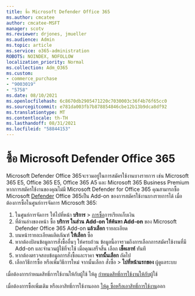 ```yaml
---
title: ซื้อ Microsoft Defender Office 365
ms.author: cmcatee
author: cmcatee-MSFT
manager: scotv
ms.reviewer: drjones, jmueller
ms.audience: Admin
ms.topic: article
ms.service: o365-administration
ROBOTS: NOINDEX, NOFOLLOW
localization_priority: Normal
ms.collection: Adm_O365
ms.custom:
- commerce_purchase
- "9003019"
- "5758"
ms.date: 08/10/2021
ms.openlocfilehash: 6c8670db2905471220c7030003c36f4b76f65cc0
ms.sourcegitcommit: e781da003fb7b878854846cbe12b13b9dca8df92
ms.translationtype: MT
ms.contentlocale: th-TH
ms.lasthandoff: 08/31/2021
ms.locfileid: "58844153"
---
```

# <a name="purchase-microsoft-defender-for-office-365"></a>ซื้อ Microsoft Defender Office 365

Microsoft Defender Office 365จะรวมอยู่ในการสมัครใช้งานบางรายการ เช่น Microsoft 365 E5, Office 365 E5, Office 365 A5 และ Microsoft 365 Business Premium หากการสมัครใช้งานของคุณไม่มี Microsoft Defender for Office 365 คุณสามารถซื้อ Microsoft [Defender](https://docs.microsoft.com/microsoft-365/security/office-365-security/office-365-atp) Office 365เป็น Add-on ของการสมัครใช้งานบางรายการได้ เมื่อต้องการซื้อในศูนย์การจัดการ Microsoft 365:

1. ในศูนย์การจัดการ ให้ไปที่หน้า **บริการ**  >  [การซื้อ](https://go.microsoft.com/fwlink/p/?linkid=868433)การเรียกเก็บเงิน
2. ที่ด้านล่างของหน้า ซื้อ **บริการ ในส่วน** **Add-on ให้ค้นหา Add-on** ของ Microsoft Defender Office 365 Add-on **แล้วเลือก** รายละเอียด
3. บนหน้ารายละเอียดผลิตภัณฑ์ **ให้เลือก** ซื้อ
4. หากต้องป้อนข้อมูลการสั่งซื้ออื่นๆ ให้ครบถ้วน ข้อมูลนี้อาจรวมถึงการเลือกการสมัครใช้งานที่มี Add-on และจํานวนผู้ใช้ที่จะใช้ เมื่อคุณเสร็จสิ้น เลือก **เช็คเอาท์** ทันที
5. หากต้องตรวจสอบข้อมูลการสั่งซื้อและราคา **จากนั้นเลือก** ถัดไป
6. เลือกวิธีการซื้อ หรือเพิ่มวิธีการใหม่ จากนั้นเลือก สั่งซื้อ  >  **ไปที่หน้าแรกของ** ผู้ดูแลระบบ

เมื่อต้องการกําหนดสิทธิ์การใช้งานให้กับผู้ใช้ ให้ดู [กําหนดสิทธิ์การใช้งานให้กับ](https://docs.microsoft.com/microsoft-365/admin/manage/assign-licenses-to-users)ผู้ใช้

เมื่อต้องการซื้อเพิ่มเติม หรือเอาสิทธิ์การใช้งานออก [ให้ดู ซื้อหรือเอาสิทธิ์การใช้งาน](https://docs.microsoft.com/microsoft-365/commerce/licenses/buy-licenses#buy-or-remove-licenses-for-your-business-subscription)ออก